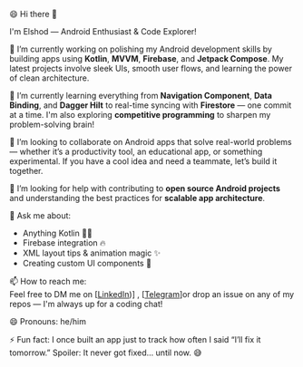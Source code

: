 😄 Hi there 👋

I'm Elshod — Android Enthusiast & Code Explorer!

🔭 I’m currently working on polishing my Android development skills by building apps using **Kotlin**, **MVVM**, **Firebase**, and **Jetpack Compose**. My latest projects involve sleek UIs, smooth user flows, and learning the power of clean architecture.

🌱 I’m currently learning everything from **Navigation Component**, **Data Binding**, and **Dagger Hilt** to real-time syncing with **Firestore** — one commit at a time. I'm also exploring **competitive programming** to sharpen my problem-solving brain!

👯 I’m looking to collaborate on Android apps that solve real-world problems — whether it’s a productivity tool, an educational app, or something experimental. If you have a cool idea and need a teammate, let’s build it together.

🤔 I’m looking for help with contributing to **open source Android projects** and understanding the best practices for **scalable app architecture**.

💬 Ask me about:
- Anything Kotlin 🧑‍💻
- Firebase integration 🔥
- XML layout tips & animation magic ✨
- Creating custom UI components 🧩

📫 How to reach me:  
Feel free to DM me on [[LinkedIn](https://www.linkedin.com/in/elshod-rakhmonov-8ab4561b5/))] , [[Telegram](https://t.me/MrElshodDev)]or drop an issue on any of my repos — I'm always up for a coding chat!

😄 Pronouns: he/him

⚡ Fun fact: I once built an app just to track how often I said “I’ll fix it tomorrow.” Spoiler: It never got fixed... until now. 😅
